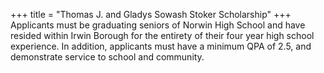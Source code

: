 +++
title = "Thomas J. and Gladys Sowash Stoker Scholarship"
+++
Applicants must be graduating seniors of Norwin High School and have resided within Irwin Borough for the entirety of their four year high school experience.  In addition, applicants must have a minimum QPA of 2.5, and demonstrate service to school and community.
